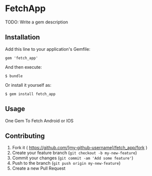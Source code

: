 # FetchApp

TODO: Write a gem description

## Installation

Add this line to your application's Gemfile:

    gem 'fetch_app'

And then execute:

    $ bundle

Or install it yourself as:

    $ gem install fetch_app

## Usage

One Gem To Fetch Android or IOS

## Contributing

1. Fork it ( https://github.com/[my-github-username]/fetch_app/fork )
2. Create your feature branch (`git checkout -b my-new-feature`)
3. Commit your changes (`git commit -am 'Add some feature'`)
4. Push to the branch (`git push origin my-new-feature`)
5. Create a new Pull Request
